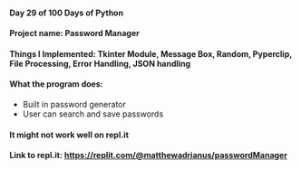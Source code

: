 #### Day 29 of 100 Days of Python
#### Project name: Password Manager
#### Things I Implemented: Tkinter Module, Message Box, Random, Pyperclip, File Processing, Error Handling, JSON handling

#### What the program does:
- Built in password generator
- User can search and save passwords

#### It might not work well on repl.it

#### Link to repl.it: https://replit.com/@matthewadrianus/passwordManager

